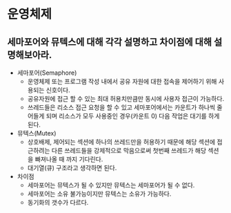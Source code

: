 # 운영체제

## 세마포어와 뮤텍스에 대해 각각 설명하고 차이점에 대해 설명해보아라.
 * 세마포어(Semaphore)
   * 운영체제 또는 프로그램 작성 내에서 공유 자원에 대한 접속을 제어하기 위해 사용되는 신호이다.
   * 공유자원에 접근 할 수 있는 최대 허용치만큼만 동시에 사용자 접근이 가능하다. 
   * 쓰레드들은 리소스 접근 요청을 할 수 있고 세마포어에서는 카운트가 하나씩 줄어들게 되며 리소스가 모두 사용중인 경우(카운트 0) 다음 작업은 대기를 하게 된다.
 * 뮤텍스(Mutex)
   * 상호배제, 제어되는 섹션에 하나의 쓰레드만을 허용하기 때문에 해당 섹션에 접근하려는 다른 쓰레드들을 강제적으로 막음으로써 첫번째 쓰레드가 해당 섹션을 빠져나올 때 까지 기다린다. 
   * 대기열(큐) 구조라고 생각하면 된다.
 * 차이점
   * 세마포어는 뮤텍스가 될 수 있지만 뮤텍스는 세마포어가 될 수 없다. 
   * 세마포어는 소유 불가능이지만 뮤텍스는 소유가 가능하다.
   * 동기화의 갯수가 다르다.